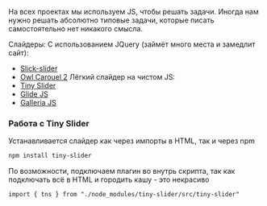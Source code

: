 
На всех проектах мы используем JS, чтобы решать задачи. Иногда нам нужно решать абсолютно типовые задачи, которые писать самостоятельно нет никакого смысла.

Слайдеры:
С использованием JQuery (займёт много места и замедлит сайт):
- [Slick-slider](https://kenwheeler.github.io/slick/)
- [Owl Carouel 2](https://owlcarousel2.github.io/OwlCarousel2/)
Лёгкий слайдер на чистом JS:
- [Tiny Slider](https://github.com/ganlanyuan/tiny-slider)
- [Glide JS](https://glidejs.com)
- [Galleria JS](https://galleriajs.github.io)

### Работа с Tiny Slider

Устанавливается слайдер как через импорты в HTML, так и через npm

```bash
npm install tiny-slider
```

По возможности, подключаем плагин во внутрь скрипта, так как подключать всё в HTML и городить кашу - это некрасиво 

```JS
import { tns } from "./node_modules/tiny-slider/src/tiny-slider"
```








